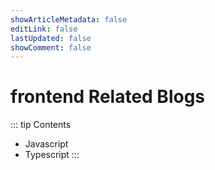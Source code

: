 ```yaml
---
showArticleMetadata: false
editLink: false
lastUpdated: false
showComment: false
---
```


# frontend Related Blogs

::: tip Contents
- Javascript
- Typescript
:::